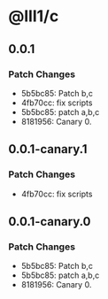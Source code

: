 # @lll1/c

## 0.0.1

### Patch Changes

- 5b5bc85: Patch b,c
- 4fb70cc: fix scripts
- 5b5bc85: patch a,b,c
- 8181956: Canary 0.

## 0.0.1-canary.1

### Patch Changes

- 4fb70cc: fix scripts

## 0.0.1-canary.0

### Patch Changes

- 5b5bc85: Patch b,c
- 5b5bc85: patch a,b,c
- 8181956: Canary 0.
